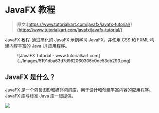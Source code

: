 # JavaFX 教程

> 原文:[https://www.tutorialkart.com/javafx/javafx-tutorial/](https://www.tutorialkart.com/javafx/javafx-tutorial/)

JavaFX 教程–通过简化的 JavaFX 示例学习 JavaFX，并使用 CSS 和 FXML 构建内容丰富的 Java UI 应用程序。

<figure class="aligncenter">![JavaFX Tutorial - www.tutorialkart.com](../Images/5191dba63d7d962060306c0de53db293.png)</figure>

## JavaFX 是什么？

JavaFX 是一个包含图形和媒体包的库，用于设计和创建丰富内容的应用程序。JavaFX 库与标准 Java 库一起提供。

[![](../Images/925da31b32d6bc3827932f6c8afb11bb.png)](https://www.tutorialkart.com/)